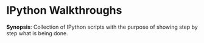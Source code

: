 # IPython Walkthroughs

**Synopsis**:
Collection of IPython scripts with the purpose of showing step by step what is being done.